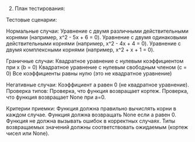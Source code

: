 2. План тестирования:

Тестовые сценарии:

Нормальные случаи:
Уравнение с двумя различными действительными корнями (например, x^2 - 5x + 6 = 0).
Уравнение с двумя одинаковыми действительными корнями (например, x^2 - 4x + 4 = 0).
Уравнение с двумя комплексными корнями (например, x^2 + x + 1 = 0).

Граничные случаи:
Квадратное уравнение с нулевым коэффициентом при x (b = 0)
Квадратное уравнение с нулевым свободным членом (c = 0)
Все коэффициенты равны нулю (это не квадратное уравнение)

Негативные случаи:
Коэффициент a равен 0 (не квадратное уравнение).
Проверка типов:
Проверка, что функция возвращает кортеж.
Проверка, что функция возвращает None при a=0.

Критерии приемки:
Функция должна правильно вычислять корни в каждом случае.
Функция должна возвращать None если a равен 0.
Функция не должна вызывать ошибок в корректных случаях.
Типы возвращаемых значений должны соответствовать ожидаемым (кортеж чисел или None).
